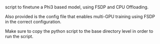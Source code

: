script to finetune a Phi3 based model, using FSDP and CPU Offloading. 

Also provided is the config file that enables multi-GPU training using FSDP in the correct configuration. 

Make sure to copy the python script to the base directory level in order to run the script. 
